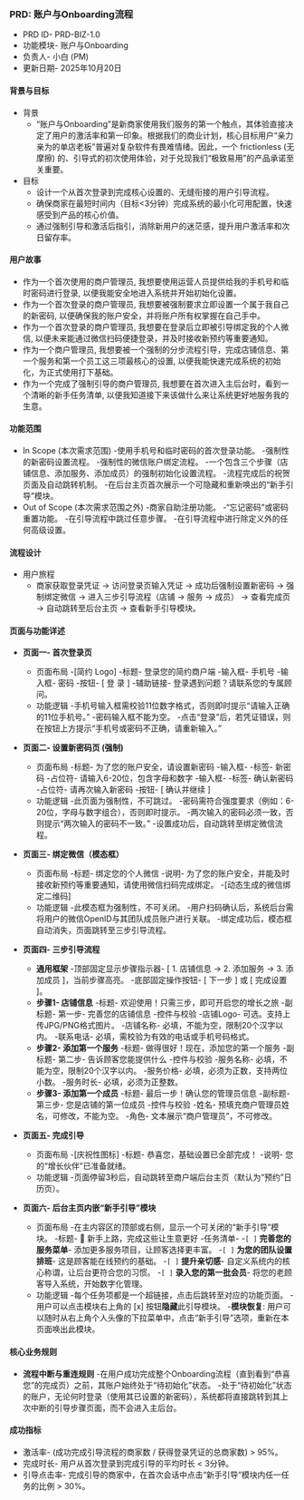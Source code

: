 ### PRD: 账户与Onboarding流程

- PRD ID- PRD-BIZ-1.0
- 功能模块- 账户与Onboarding
- 负责人- 小白 (PM)
- 更新日期- 2025年10月20日

#### 背景与目标

- 背景
    - “账户与Onboarding”是新商家使用我们服务的第一个触点，其体验直接决定了用户的激活率和第一印象。根据我们的商业计划，核心目标用户“亲力亲为的单店老板”普遍对复杂软件有畏难情绪。因此，一个 frictionless (无摩擦) 的、引导式的初次使用体验，对于兑现我们“极致易用”的产品承诺至关重要。
- 目标
    - 设计一个从首次登录到完成核心设置的、无缝衔接的用户引导流程。
    - 确保商家在最短时间内（目标<3分钟）完成系统的最小化可用配置，快速感受到产品的核心价值。
    - 通过强制引导和激活后指引，消除新用户的迷茫感，提升用户激活率和次日留存率。

#### 用户故事

- 作为一个首次使用的商户管理员, 我想要使用运营人员提供给我的手机号和临时密码进行登录, 以便我能安全地进入系统并开始初始化设置。
- 作为一个首次登录的商户管理员, 我想要被强制要求立即设置一个属于我自己的新密码, 以便确保我的账户安全，并将账户所有权掌握在自己手中。
- 作为一个首次登录的商户管理员, 我想要在登录后立即被引导绑定我的个人微信, 以便未来能通过微信扫码便捷登录，并及时接收新预约等重要通知。
- 作为一个商户管理员, 我想要被一个强制的分步流程引导，完成店铺信息、第一个服务和第一个员工这三项最核心的设置, 以便我能快速完成系统的初始化，为正式使用打下基础。
- 作为一个完成了强制引导的商户管理员, 我想要在首次进入主后台时，看到一个清晰的新手任务清单, 以便我知道接下来该做什么来让系统更好地服务我的生意。

#### 功能范围

- In Scope (本次需求范围)
    -使用手机号和临时密码的首次登录功能。
    -强制性的新密码设置流程。
    -强制性的微信账户绑定流程。
    -一个包含三个步骤（店铺信息、添加服务、添加成员）的强制初始化设置流程。
    -流程完成后的祝贺页面及自动跳转机制。
    -在后台主页首次展示一个可隐藏和重新唤出的“新手引导”模块。
- Out of Scope (本次需求范围之外)
    -商家自助注册功能。
    -“忘记密码”或密码重置功能。
    -在引导流程中跳过任意步骤。
    -在引导流程中进行除定义外的任何高级设置。

#### 流程设计

- 用户旅程
    - 商家获取登录凭证 -> 访问登录页输入凭证 -> 成功后强制设置新密码 -> 强制绑定微信 -> 进入三步引导流程（店铺 -> 服务 -> 成员） -> 查看完成页 -> 自动跳转至后台主页 -> 查看新手引导模块。

#### 页面与功能详述

- **页面一- 首次登录页**
    - 页面布局
        -[简约 Logo]
        -标题- 登录您的简约商户端
        -输入框- 手机号
        -输入框- 密码
        -按钮- [ 登 录 ]
        -辅助链接- 登录遇到问题？请联系您的专属顾问。
    - 功能逻辑
        -手机号输入框需校验11位数字格式，否则即时提示“请输入正确的11位手机号。”
        -密码输入框不能为空。
        -点击“登录”后，若凭证错误，则在按钮上方提示“手机号或密码不正确，请重新输入。”

- **页面二- 设置新密码页 (强制)**
    - 页面布局
        -标题- 为了您的账户安全，请设置新密码
        -输入框-
            -标签- 新密码
            -占位符- 请输入6-20位，包含字母和数字
        -输入框-
            -标签- 确认新密码
            -占位符- 请再次输入新密码
        -按钮- [ 确认并继续 ]
    - 功能逻辑
        -此页面为强制性，不可跳过。
        -密码需符合强度要求（例如：6-20位，字母与数字组合），否则即时提示。
        -两次输入的密码必须一致，否则提示“两次输入的密码不一致。”
        -设置成功后，自动跳转至绑定微信流程。

- **页面三- 绑定微信（模态框）**
    - 页面布局
        -标题- 绑定您的个人微信
        -说明- 为了您的账户安全，并能及时接收新预约等重要通知，请使用微信扫码完成绑定。
        -[动态生成的微信绑定二维码]
    - 功能逻辑
        -此模态框为强制性，不可关闭。
        -用户扫码确认后，系统后台需将用户的微信OpenID与其团队成员账户进行关联。
        -绑定成功后，模态框自动消失，页面跳转至三步引导流程。

- **页面四- 三步引导流程**
    - **通用框架**
        -顶部固定显示步骤指示器- [ 1. 店铺信息 -> 2. 添加服务 -> 3. 添加成员 ]，当前步骤高亮。
        -底部固定操作按钮- [ 下一步 ] 或 [ 完成设置 ]。
    - **步骤1- 店铺信息**
        -标题- 欢迎使用！只需三步，即可开启您的增长之旅
        -副标题- 第一步- 完善您的店铺信息
        -控件与校验
            -店铺Logo- 可选。支持上传JPG/PNG格式图片。
            -店铺名称- 必填，不能为空，限制20个汉字以内。
            -联系电话- 必填，需校验为有效的电话或手机号码格式。
    - **步骤2- 添加第一个服务**
        -标题- 做得很好！现在，添加您的第一个服务
        -副标题- 第二步- 告诉顾客您能提供什么
        -控件与校验
            -服务名称- 必填，不能为空，限制20个汉字以内。
            -服务价格- 必填，必须为正数，支持两位小数。
            -服务时长- 必填，必须为正整数。
    - **步骤3- 添加第一个成员**
        -标题- 最后一步！确认您的管理员信息
        -副标题- 第三步- 您是店铺的第一位成员
        -控件与校验
            -姓名- 预填充商户管理员姓名，可修改，不能为空。
            -角色- 文本展示“商户管理员”，不可修改。

- **页面五- 完成引导**
    - 页面布局
        -[庆祝性图标]
        -标题- 恭喜您，基础设置已全部完成！
        -说明- 您的“增长伙伴”已准备就绪。
    - 功能逻辑
        -页面停留3秒后，自动跳转至商户端后台主页（默认为“预约”日历页）。

- **页面六- 后台主页内嵌“新手引导”模块**
    - 页面布局
        -在主内容区的顶部或右侧，显示一个可关闭的“新手引导”模块。
        -标题- 🚀 新手上路，完成这些让生意更好
        -任务清单-
            -`[ ]` **完善您的服务菜单**- 添加更多服务项目，让顾客选择更丰富。
            -`[ ]` **为您的团队设置排班**- 这是顾客能在线预约的基础。
            -`[ ]` **提升亲切感**- 自定义系统内的核心称谓，让后台更符合您的习惯。
            -`[ ]` **录入您的第一批会员**- 将您的老顾客导入系统，开始数字化管理。
    - 功能逻辑
        -每个任务项都是一个超链接，点击后跳转至对应的功能页面。
        -用户可以点击模块右上角的 [x] 按钮**隐藏**此引导模块。
        -**模块恢复**: 用户可以随时从右上角个人头像的下拉菜单中，点击“新手引导”选项，重新在本页面唤出此模块。

#### 核心业务规则

- **流程中断与重连规则**
    -在用户成功完成整个Onboarding流程（直到看到“恭喜您”的完成页）之前，其账户始终处于“待初始化”状态。
    -处于“待初始化”状态的账户，无论何时登录（使用其已设置的新密码），系统都将直接跳转到其上次中断的引导步骤页面，而不会进入主后台。

#### 成功指标

- 激活率- (成功完成引导流程的商家数 / 获得登录凭证的总商家数) > 95%。
- 完成时长- 用户从首次登录到完成引导的平均时长 < 3分钟。
- 引导点击率- 完成引导的商家中，在首次会话中点击“新手引导”模块内任一任务的比例 > 30%。
